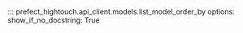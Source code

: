 ::: prefect_hightouch.api_client.models.list_model_order_by
    options:
      show_if_no_docstring: True